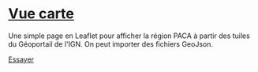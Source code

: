 # [Vue carte](https://ccpfa.github.io/VueCadastre/#9/43.8048/6.2787)
Une simple page en Leaflet pour afficher la région PACA à partir des tuiles du Géoportail de l'IGN.
On peut importer des fichiers GeoJson.

[Essayer](https://ccpfa.github.io/VueCadastre/#9/43.8048/6.2787)
